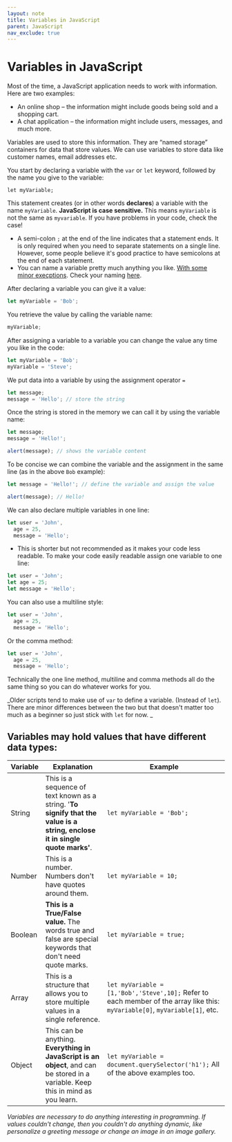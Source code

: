 ```yaml
---
layout: note
title: Variables in JavaScript
parent: JavaScript
nav_exclude: true
---
```


# Variables in JavaScript

Most of the time, a JavaScript application needs to work with information. Here are two examples:

- An online shop – the information might include goods being sold and a shopping cart.
- A chat application – the information might include users, messages, and much more.

Variables are used to store this information. They are “named storage” containers for data that store values. We can use variables to store data like customer names, email addresses etc.

You start by declaring a variable with the `var` or `let` keyword, followed by the name you give to the variable:

`let myVariable;`

This statement creates (or in other words **declares**) a variable with the name `myVariable`. **JavaScript is case sensitive.** This means `myVariable` is not the same as `myvariable`. If you have problems in your code, check the case!

- A semi-colon `;` at the end of the line indicates that a statement ends. It is only required when you need to separate statements on a single line. However, some people believe it's good practice to have semicolons at the end of each statement.
- You can name a variable pretty much anything you like. [With some minor execptions](https://mathiasbynens.be/notes/javascript-identifiers-es6). Check your naming [here](https://mothereff.in/js-variables).

After declaring a variable you can give it a value:

```js
let myVariable = 'Bob';
```

You retrieve the value by calling the variable name:

```js
myVariable;
```

After assigning a variable to a variable you can change the value any time you like in the code:

```js
let myVariable = 'Bob';
myVariable = 'Steve';
```

We put data into a variable by using the assignment operator `=`

```js
let message;
message = 'Hello'; // store the string
```

Once the string is stored in the memory we can call it by using the variable name:

```js
let message;
message = 'Hello!';

alert(message); // shows the variable content
```

To be concise we can combine the variable and the assignment in the same line (as in the above `Bob` example):

```js
let message = 'Hello!'; // define the variable and assign the value

alert(message); // Hello!
```

We can also declare multiple variables in one line:

```js
let user = 'John',
  age = 25,
  message = 'Hello';
```

- This is shorter but not recommended as it makes your code less readable. To make your code easily readable assign one variable to one line:

```js
let user = 'John';
let age = 25;
let message = 'Hello';
```

You can also use a multiline style:

```js
let user = 'John',
  age = 25,
  message = 'Hello';
```

Or the comma method:

```js
let user = 'John',
  age = 25,
  message = 'Hello';
```

Technically the one line method, multiline and comma methods all do the same thing so you can do whatever works for you.

_Older scripts tend to make use of `var` to define a variable. (Instead of `let`). There are minor differences between the two but that doesn't matter too much as a beginner so just stick with `let` for now. _

## Variables may hold values that have different data types:

| Variable | Explanation                                                                                                                       | Example                                                                                                                      |
| -------- | --------------------------------------------------------------------------------------------------------------------------------- | ---------------------------------------------------------------------------------------------------------------------------- |
| String   | This is a sequence of text known as a string. '**To signify that the value is a string, enclose it in single quote marks'**.      | `let myVariable = 'Bob';`                                                                                                    |
| Number   | This is a number. Numbers don't have quotes around them.                                                                          | `let myVariable = 10;`                                                                                                       |
| Boolean  | **This is a True/False value.** The words true and false are special keywords that don't need quote marks.                        | `let myVariable = true;`                                                                                                     |
| Array    | This is a structure that allows you to store multiple values in a single reference.                                               | `let myVariable = [1,'Bob','Steve',10];` Refer to each member of the array like this: `myVariable[0]`, `myVariable[1]`, etc. |
| Object   | This can be anything. **Everything in JavaScript is an object**, and can be stored in a variable. Keep this in mind as you learn. | `let myVariable = document.querySelector('h1');` All of the above examples too.                                              |

_Variables are necessary to do anything interesting in programming. If values couldn't change, then you couldn't do anything dynamic, like personalize a greeting message or change an image in an image gallery._
